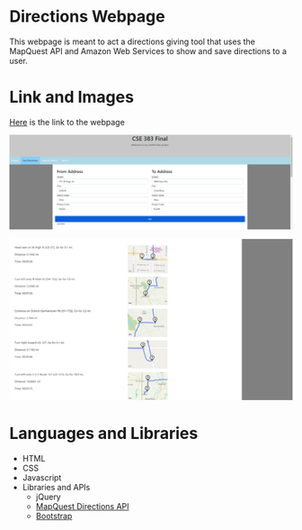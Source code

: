 # Directions Webpage
This webpage is meant to act a directions giving tool that uses the MapQuest API and Amazon Web Services to show and save directions to a user.

# Link and Images
[Here](https://ceclnx01.cec.miamioh.edu/~howellk3/final/landing.html) is the link to the webpage

![Image depicting address search](images/AddressSearch.png)

![Image depicting directions](images/Directions1.png)


# Languages and Libraries
- HTML
- CSS
- Javascript
- Libraries and APIs
    - jQuery
    - [MapQuest Directions API](https://developer.mapquest.com/documentation/directions-api)
    - [Bootstrap](https://getbootstrap.com)
